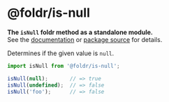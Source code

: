 # @foldr/is-null

**The `isNull` foldr method as a standalone module.**    
See the [documentation](http://foldr.com/0.0.0/is-null) or [package source](https:/github.com/CloudVessel/foldr/blob/master/packages/categories/is-null/src/index.js) for details.

Determines if the given value is `null`.

```js
import isNull from '@foldr/is-null';

isNull(null);       // => true
isNull(undefined);  // => false
isNull('foo');      // => false
```
